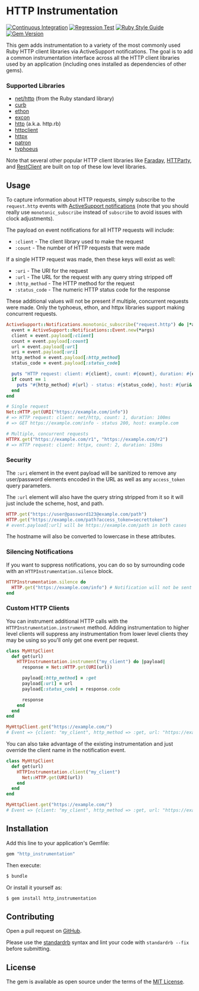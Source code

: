 # HTTP Instrumentation

[![Continuous Integration](https://github.com/bdurand/http_instrumentation/actions/workflows/continuous_integration.yml/badge.svg)](https://github.com/bdurand/http_instrumentation/actions/workflows/continuous_integration.yml)
[![Regression Test](https://github.com/bdurand/http_instrumentation/actions/workflows/regression_test.yml/badge.svg)](https://github.com/bdurand/http_instrumentation/actions/workflows/regression_test.yml)
[![Ruby Style Guide](https://img.shields.io/badge/code_style-standard-brightgreen.svg)](https://github.com/testdouble/standard)
[![Gem Version](https://badge.fury.io/rb/http_instrumentation.svg)](https://badge.fury.io/rb/http_instrumentation)

This gem adds instrumentation to a variety of the most commonly used Ruby HTTP client libraries via ActiveSupport notifications. The goal is to add a common instrumentation interface across all the HTTP client libraries used by an application (including ones installed as dependencies of other gems).

### Supported Libraries

* [net/http](https://docs.ruby-lang.org/en/master/Net/HTTP.html) (from the Ruby standard library)
* [curb](https://github.com/taf2/curb)
* [ethon](https://github.com/typhoeus/ethon)
* [excon](https://github.com/excon/excon)
* [http](https://github.com/httprb/http) (a.k.a. http.rb)
* [httpclient](https://github.com/nahi/httpclient)
* [httpx](https://github.com/HoneyryderChuck/httpx)
* [patron](https://github.com/toland/patron)
* [typhoeus](https://github.com/typhoeus/typhoeus)

Note that several other popular HTTP client libraries like [Faraday](https://github.com/lostisland/faraday), [HTTParty](https://github.com/jnunemaker/httparty), and [RestClient](https://github.com/rest-client/rest-client) are built on top of these low level libraries.

## Usage

To capture information about HTTP requests, simply subscribe to the `request.http` events with [ActiveSupport notifications](https://api.rubyonrails.org/classes/ActiveSupport/Notifications.html) (note that you should really use `monotonic_subscribe` instead of `subscribe` to avoid issues with clock adjustments).

The payload on event notifications for all HTTP requests will include:

* `:client` - The client library used to make the request
* `:count` - The number of HTTP requests that were made

If a single HTTP request was made, then these keys will exist as well:

* `:uri` - The URI for the request
* `:url` - The URL for the request with any query string stripped off
* `:http_method` - The HTTP method for the request
* `:status_code` - The numeric HTTP status code for the response

These additional values will not be present if multiple, concurrent requests were made. Only the typhoeus, ethon, and httpx libraries support making concurrent requests.

```ruby
ActiveSupport::Notifications.monotonic_subscribe("request.http") do |*args|
  event = ActiveSupport::Notifications::Event.new(*args)
  client = event.payload[:client]
  count = event.payload[:count]
  url = event.payload[:url]
  uri = event.payload[:uri]
  http_method = event.payload[:http_method]
  status_code = event.payload[:status_code]

  puts "HTTP request: client: #{client}, count: #{count}, duration: #{event.duration}ms"
  if count == 1
    puts "#{http_method} #{url} - status: #{status_code}, host: #{uri&.host}"
  end
end

# Single request
Net::HTTP.get(URI("https://example.com/info"))
# => HTTP request: client: net/http, count: 1, duration: 100ms
# => GET https://example.com/info - status 200, host: example.com

# Multiple, concurrent requests
HTTPX.get("https://example.com/r1", "https://example.com/r2")
# => HTTP request: client: httpx, count: 2, duration: 150ms
```

### Security

The `:uri` element in the event payload will be sanitized to remove any user/password elements encoded in the URL as well as any `access_token` query parameters.

The `:url` element will also have the query string stripped from it so it will just include the scheme, host, and path.

```ruby
HTTP.get("https://user@password123@example.com/path")
HTTP.get("https://example.com/path?access_token=secrettoken")
# event.payload[:url] will be https://example.com/path in both cases
```

The hostname will also be converted to lowercase in these attributes.

### Silencing Notifications

If you want to suppress notifications, you can do so by surrounding code with an `HTTPInstrumentation.silence` block.

```ruby
HTTPInstrumentation.silence do
  HTTP.get("https://example.com/info") # Notification will not be sent
end
```

### Custom HTTP Clients

You can instrument additional HTTP calls with the `HTTPInstrumentation.instrument` method. Adding instrumentation to higher level clients will suppress any instrumentation from lower level clients they may be using so you'll only get one event per request.

```ruby
class MyHttpClient
  def get(url)
    HTTPInstrumentation.instrument("my_client") do |payload|
      response = Net::HTTP.get(URI(url))

      payload[:http_method] = :get
      payload[:url] = url
      payload[:status_code] = response.code

      response
    end
  end
end

MyHttpClient.get("https://example.com/")
# Event => {client: "my_client", http_method => :get, url: "https://example.com/"}
```

You can also take advantage of the existing instrumentation and just override the client name in the notification event.

```ruby
class MyHttpClient
  def get(url)
    HTTPInstrumentation.client("my_client")
      Net::HTTP.get(URI(url))
    end
  end
end

MyHttpClient.get("https://example.com/")
# Event => {client: "my_client", http_method => :get, url: "https://example.com/"}
```

## Installation

Add this line to your application's Gemfile:

```ruby
gem "http_instrumentation"
```

Then execute:
```bash
$ bundle
```

Or install it yourself as:
```bash
$ gem install http_instrumentation
```

## Contributing

Open a pull request on [GitHub](https://github.com/bdurand/http_instrumentation).

Please use the [standardrb](https://github.com/testdouble/standard) syntax and lint your code with `standardrb --fix` before submitting.

## License

The gem is available as open source under the terms of the [MIT License](https://opensource.org/licenses/MIT).